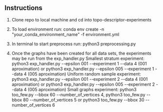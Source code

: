 ## Instructions

1. Clone repo to local machine and cd into topo-descriptor-experiments

2. To load environment run:
    conda env create -n "your_conda_environment_name" -f environment.yml

3. In terminal to start preprocess run:
    python3 preprocessing.py

4. Once the graphs have been created for all data sets, the experiments may be run from the exp_handler.py
    Smallest stratum experiment: 
        python3 exp_handler.py --epsilon 001 --experiment 1 --data 4 (001 aproximation)
        or
        python3 exp_handler.py --epsilon 005 --experiment 1 --data 4 (005 aproximation)
    Uniform random sample experiment:
        python3 exp_handler.py --epsilon 001 --experiment 2 --data 4 (001 aproximation)
        or
        python3 exp_handler.py --epsilon 005 --experiment 2 --data 4 (005 aproximation)
    Small graphs experiment:
        python3 too_few.py --bbox 60 --number_of_vertices 4,
        python3 too_few.py --bbox 80 --number_of_vertices 5
        or
        python3 too_few.py --bbox 30 --number_of_vertices 6



